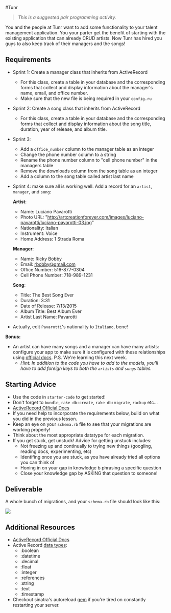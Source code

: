 #Tunr

> _This is a suggested pair programming activity._

You and the people at Tunr want to add some functionality to your talent management application. You your parter get the benefit of starting with the existing application that can already CRUD artists. Now Tunr has hired you guys to also keep track of their managers and the songs!

## Requirements

- Sprint 1: Create a manager class that inherits from ActiveRecord

  - For this class, create a table in your database and the corresponding forms that collect and display information about the manager's name, email, and office number.
  - Make sure that the new file is being required in your `config.ru`

- Sprint 2: Create a song class that inherits from ActiveRecord

  - For this class, create a table in your database and the corresponding forms that collect and display information about the song title, duration, year of release, and album title.

- Sprint 3:

  - Add a `office_number` column to the manager table as an integer
  - Change the phone number column to a string
  - Rename the phone number column to "cell phone number" in the managers table
  - Remove the downloads column from the song table as an integer
  - Add a column to the song table called artist last name


- Sprint 4: make sure all is working well. Add a record for an `artist`, `manager`, and `song`:

  **Artist**:  

    - Name: Luciano Pavarotti
    - Photo URL: "http://artcreationforever.com/images/luciano-pavarotti/luciano-pavarotti-03.jpg"
    - Nationality: Italian
    - Instrument: Voice
    - Home Address: 1 Strada Roma

  **Manager**:  

    - Name: Ricky Bobby
    - Email: rbobby@gmail.com
    - Office Number: 516-877-0304  
    - Cell Phone Number: 718-989-1231

  **Song**:  
  
    - Title: The Best Song Ever
    - Duration: 3:31
    - Date of Release: 7/13/2015
    - Album Title: Best Album Ever
    - Artist Last Name: Pavarotti
 
* Actually, edit `Pavarotti`'s nationality to `Italiano`, bene!

**Bonus:**

- An artist can have many songs and a manager can have many artists: configure your app to make sure it is configured with these relationships using [official docs](http://guides.rubyonrails.org/association_basics.html). P.S. We're learning this next week.
	* _Hint: In addition to the code you have to add to the models, you'll have to add foreign keys to both the `artists` and `songs` tables._


## Starting Advice

* Use the code in `starter-code` to get started!
* Don't forget to `bundle`, `rake db:create`, `rake db:migrate`, `rackup` etc...
* [ActiveRecord Official Docs](http://guides.rubyonrails.org/active_record_basics.html)
* If you need help to incorporate the requirements below, build on what you did in the previous lesson.
* Keep an eye on your `schema.rb` file to see that your migrations are working properly!
* Think about the most appropriate datatype for each migration.
* If you get stuck, get unstuck! Advice for getting unstuck includes:
	* Not freezing up and continually to trying new things (googling, reading docs, experimenting, etc)
	* Identifing once you are stuck, as you have already tried all options you can think of
	* Honing in on your gap in knowledge b phrasing a specific question
	* Close your knowledge gap by ASKING that question to someone!

## Deliverable

A whole bunch of migrations, and your `schema.rb` file should look like this:

![](http://s29.postimg.org/4sw62q90n/Screen_Shot_2015_07_13_at_12_00_36_PM.png)

## Additional Resources

- [ActiveRecord Official Docs](http://edgeguides.rubyonrails.org/active_record_migrations.html)
- Active Record [data types](http://api.rubyonrails.org/classes/ActiveRecord/ConnectionAdapters/TableDefinition.html#method-i-column):
	- :boolean
	- :datetime
	- :decimal
	- :float
	- :integer
	- :references
	- :string
	- :text
	- :timestamp
- Checkout sinatra's autoreload [gem](https://rubygems.org/gems/sinatra-auto-reload/versions/0.0.6) if you're tired on constantly restarting your server.
